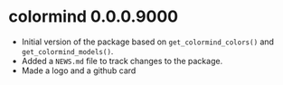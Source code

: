 # colormind 0.0.0.9000

* Initial version of the package based on `get_colormind_colors()` and `get_colormind_models()`.
* Added a `NEWS.md` file to track changes to the package.
* Made a logo and a github card
